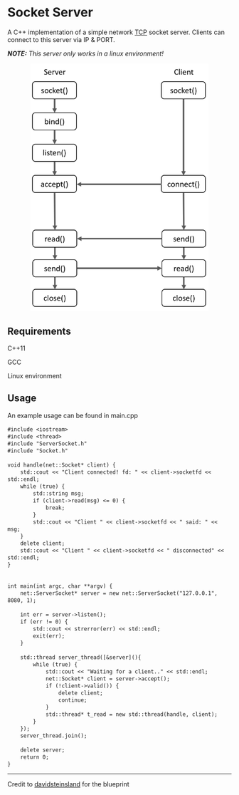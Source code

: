 # Socket Server

A C++ implementation of a simple network [TCP](https://en.wikipedia.org/wiki/Transmission_Control_Protocol)   socket server. Clients can connect to this server via IP & PORT. 

***NOTE:** This server only works in a linux environment!*


<p align="center">
	<img src="img/sockets.png" width="400">
</p>

## Requirements
C++11

GCC

Linux environment

## Usage
An example usage can be found in main.cpp

```
#include <iostream>
#include <thread>
#include "ServerSocket.h"
#include "Socket.h"

void handle(net::Socket* client) {
	std::cout << "Client connected! fd: " << client->socketfd << std::endl;
	while (true) {
		std::string msg;
		if (client->read(msg) <= 0) {
			break;
		}
		std::cout << "Client " << client->socketfd << " said: " << msg;
	}
	delete client;
	std::cout << "Client " << client->socketfd << " disconnected" << std::endl;
}


int main(int argc, char **argv) {
	net::ServerSocket* server = new net::ServerSocket("127.0.0.1", 8080, 1);

	int err = server->listen();
	if (err != 0) {
		std::cout << strerror(err) << std::endl;
		exit(err);
	}

	std::thread server_thread([&server](){
		while (true) {
			std::cout << "Waiting for a client.." << std::endl;
			net::Socket* client = server->accept();
			if (!client->valid()) {
				delete client;
				continue;
			}
			std::thread* t_read = new std::thread(handle, client);
		}
	});
	server_thread.join();

	delete server;
	return 0;
}
```

---

Credit to [davidsteinsland](https://github.com/davidsteinsland) for the blueprint